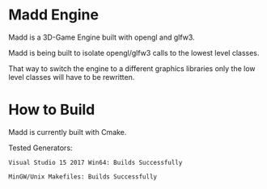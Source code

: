 # Madd Engine

Madd is a 3D-Game Engine built with opengl and glfw3.

Madd is being built to isolate opengl/glfw3 calls to the lowest level classes.

That way to switch the engine to a different graphics libraries only the low level classes will have to be rewritten.

# How to Build
Madd is currently built with Cmake.

Tested Generators:

	Visual Studio 15 2017 Win64: Builds Successfully

	MinGW/Unix Makefiles: Builds Successfully
